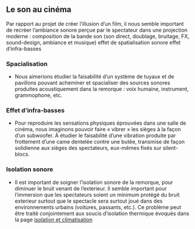 ## Le son au cinéma

Par rapport au projet de créer l’illusion d’un film, il nous semble important de recréer l’ambiance sonore perçue par le spectateur dans une projection moderne :
    composition de la bande son (son direct, doublage, bruitage, FX, sound-design, ambiance et musique)
    effet de spatialisation sonore
    effet d’infra-basses

### Spacialisation

- Nous aimerions étudier la faisabilité d’un système de tuyaux et de pavillons pouvant acheminer et spacialiser des sources sonores produites acoustiquement dans la remorque : voix humaine, instrument, grammophone, etc.

### Effet d’infra-basses

- Pour reproduire les sensations physiques éprouvées dans une salle de cinéma, nous imaginons pouvoir faire « vibrer » les sièges à la façon d’un subwoofer. À étudier le faisabilité d’une vibration produite par frottement d’une came dentelée contre une butée, transmise de façon solidienne aux sièges des spectateurs, eux-mêmes fixés sur silent-blocs.

### Isolation sonore

- Il est important de soigner l’isolation sonore de la remorque, pour diminuer le bruit venant de l’exterieur. Il semble important pour l’immersion que les spectateurs soient un minimum protégé du bruit exterieur surtout que le spectacle sera surtout joué dans des environnements urbains (voitures, passants, etc.).
Ce problème peut être traité conjointement aux soucis d’isolation thermique évoqués dans la page [isolation et climatisation](isolation.md)
